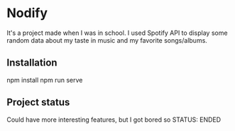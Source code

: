 # Nodify
It's a project made when I was in school. I used Spotify API to display some random data about my taste in music and my favorite songs/albums.

## Installation

npm install
npm run serve

## Project status
Could have more interesting features, but I got bored so STATUS: ENDED